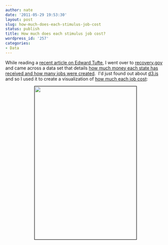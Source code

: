 ```yaml
---
author: nate
date: '2011-05-29 19:53:30'
layout: post
slug: how-much-does-each-stimulus-job-cost
status: publish
title: How much does each stimulus job cost?
wordpress_id: '257'
categories:
- Data
---
```


While reading a <a href="http://www.washingtonmonthly.com/magazine/mayjune_2011/features/the_information_sage029137.php?page=all">recent article on Edward Tufte</a>, I went over to <a href="http://www.recovery.gov/">recovery.gov</a> and came across a data set that details <a href="http://www.recovery.gov/pages/textview.aspx?data=recipientHomeMap">how much money each state has received and how many jobs were created</a>.  I'd just found out about <a href="http://mbostock.github.com/d3/">d3.js</a> and so I used it to create a visualization of <a href="http://projects.endot.org/viz/recovery.gov/cost.html">how much each job cost</a>:
<p style="text-align: center;"><a href="http://projects.endot.org/viz/recovery.gov/cost.html" target="_blank"><img class="size-full wp-image-263 aligncenter" style="border: 1px solid black;" title="job cost" src="/uploads/2011/05/cost_small.png" alt="" width="320" height="480" /></a></p>